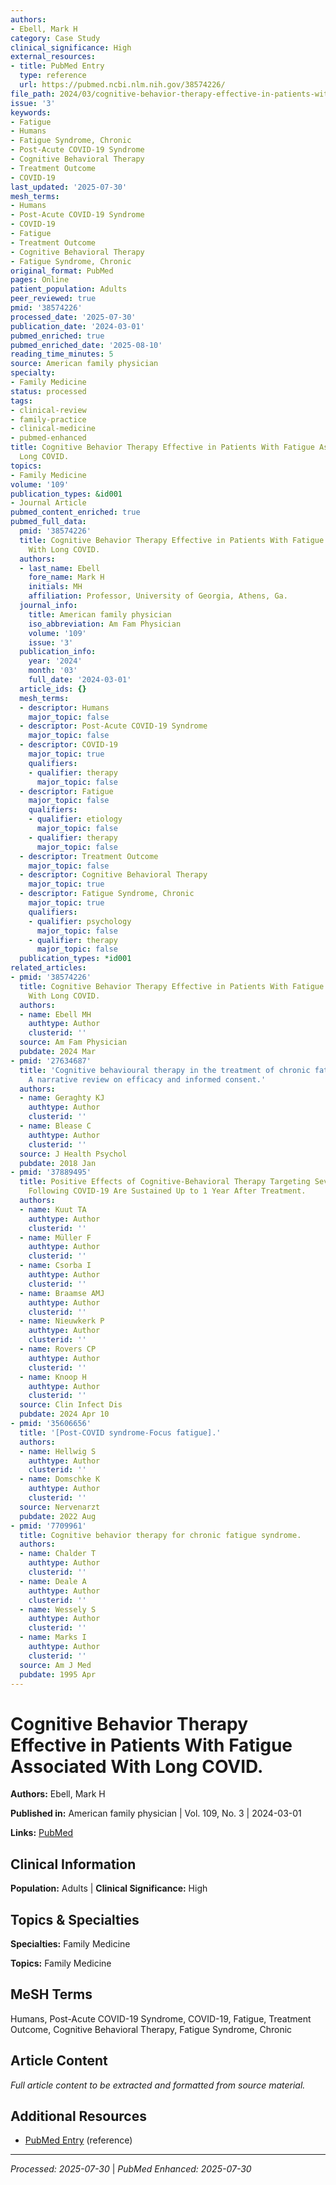 ```yaml
---
authors:
- Ebell, Mark H
category: Case Study
clinical_significance: High
external_resources:
- title: PubMed Entry
  type: reference
  url: https://pubmed.ncbi.nlm.nih.gov/38574226/
file_path: 2024/03/cognitive-behavior-therapy-effective-in-patients-with-fatigu.md
issue: '3'
keywords:
- Fatigue
- Humans
- Fatigue Syndrome, Chronic
- Post-Acute COVID-19 Syndrome
- Cognitive Behavioral Therapy
- Treatment Outcome
- COVID-19
last_updated: '2025-07-30'
mesh_terms:
- Humans
- Post-Acute COVID-19 Syndrome
- COVID-19
- Fatigue
- Treatment Outcome
- Cognitive Behavioral Therapy
- Fatigue Syndrome, Chronic
original_format: PubMed
pages: Online
patient_population: Adults
peer_reviewed: true
pmid: '38574226'
processed_date: '2025-07-30'
publication_date: '2024-03-01'
pubmed_enriched: true
pubmed_enriched_date: '2025-08-10'
reading_time_minutes: 5
source: American family physician
specialty:
- Family Medicine
status: processed
tags:
- clinical-review
- family-practice
- clinical-medicine
- pubmed-enhanced
title: Cognitive Behavior Therapy Effective in Patients With Fatigue Associated With
  Long COVID.
topics:
- Family Medicine
volume: '109'
publication_types: &id001
- Journal Article
pubmed_content_enriched: true
pubmed_full_data:
  pmid: '38574226'
  title: Cognitive Behavior Therapy Effective in Patients With Fatigue Associated
    With Long COVID.
  authors:
  - last_name: Ebell
    fore_name: Mark H
    initials: MH
    affiliation: Professor, University of Georgia, Athens, Ga.
  journal_info:
    title: American family physician
    iso_abbreviation: Am Fam Physician
    volume: '109'
    issue: '3'
  publication_info:
    year: '2024'
    month: '03'
    full_date: '2024-03-01'
  article_ids: {}
  mesh_terms:
  - descriptor: Humans
    major_topic: false
  - descriptor: Post-Acute COVID-19 Syndrome
    major_topic: false
  - descriptor: COVID-19
    major_topic: true
    qualifiers:
    - qualifier: therapy
      major_topic: false
  - descriptor: Fatigue
    major_topic: false
    qualifiers:
    - qualifier: etiology
      major_topic: false
    - qualifier: therapy
      major_topic: false
  - descriptor: Treatment Outcome
    major_topic: false
  - descriptor: Cognitive Behavioral Therapy
    major_topic: true
  - descriptor: Fatigue Syndrome, Chronic
    major_topic: true
    qualifiers:
    - qualifier: psychology
      major_topic: false
    - qualifier: therapy
      major_topic: false
  publication_types: *id001
related_articles:
- pmid: '38574226'
  title: Cognitive Behavior Therapy Effective in Patients With Fatigue Associated
    With Long COVID.
  authors:
  - name: Ebell MH
    authtype: Author
    clusterid: ''
  source: Am Fam Physician
  pubdate: 2024 Mar
- pmid: '27634687'
  title: 'Cognitive behavioural therapy in the treatment of chronic fatigue syndrome:
    A narrative review on efficacy and informed consent.'
  authors:
  - name: Geraghty KJ
    authtype: Author
    clusterid: ''
  - name: Blease C
    authtype: Author
    clusterid: ''
  source: J Health Psychol
  pubdate: 2018 Jan
- pmid: '37889495'
  title: Positive Effects of Cognitive-Behavioral Therapy Targeting Severe Fatigue
    Following COVID-19 Are Sustained Up to 1 Year After Treatment.
  authors:
  - name: Kuut TA
    authtype: Author
    clusterid: ''
  - name: Müller F
    authtype: Author
    clusterid: ''
  - name: Csorba I
    authtype: Author
    clusterid: ''
  - name: Braamse AMJ
    authtype: Author
    clusterid: ''
  - name: Nieuwkerk P
    authtype: Author
    clusterid: ''
  - name: Rovers CP
    authtype: Author
    clusterid: ''
  - name: Knoop H
    authtype: Author
    clusterid: ''
  source: Clin Infect Dis
  pubdate: 2024 Apr 10
- pmid: '35606656'
  title: '[Post-COVID syndrome-Focus fatigue].'
  authors:
  - name: Hellwig S
    authtype: Author
    clusterid: ''
  - name: Domschke K
    authtype: Author
    clusterid: ''
  source: Nervenarzt
  pubdate: 2022 Aug
- pmid: '7709961'
  title: Cognitive behavior therapy for chronic fatigue syndrome.
  authors:
  - name: Chalder T
    authtype: Author
    clusterid: ''
  - name: Deale A
    authtype: Author
    clusterid: ''
  - name: Wessely S
    authtype: Author
    clusterid: ''
  - name: Marks I
    authtype: Author
    clusterid: ''
  source: Am J Med
  pubdate: 1995 Apr
---
```


# Cognitive Behavior Therapy Effective in Patients With Fatigue Associated With Long COVID.

**Authors:** Ebell, Mark H

**Published in:** American family physician | Vol. 109, No. 3 | 2024-03-01

**Links:** [PubMed](https://pubmed.ncbi.nlm.nih.gov/38574226/)

## Clinical Information

**Population:** Adults | **Clinical Significance:** High

## Topics & Specialties

**Specialties:** Family Medicine

**Topics:** Family Medicine

## MeSH Terms

Humans, Post-Acute COVID-19 Syndrome, COVID-19, Fatigue, Treatment Outcome, Cognitive Behavioral Therapy, Fatigue Syndrome, Chronic

## Article Content

*Full article content to be extracted and formatted from source material.*

## Additional Resources

- [PubMed Entry](https://pubmed.ncbi.nlm.nih.gov/38574226/) (reference)

---

*Processed: 2025-07-30* | *PubMed Enhanced: 2025-07-30*

